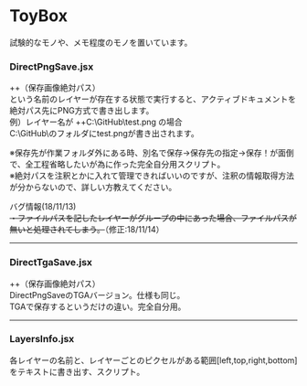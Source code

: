 # ToyBox

試験的なモノや、メモ程度のモノを置いています。


### DirectPngSave.jsx
++（保存画像絶対パス）  
という名前のレイヤーが存在する状態で実行すると、アクティブドキュメントを絶対パス先にPNG方式で書き出します。  
例）レイヤー名が ++C:\GitHub\test.png の場合  
  C:\GitHub\のフォルダにtest.pngが書き出されます。  

※保存先が作業フォルダ外にある時、別名で保存->保存先の指定->保存！が面倒で、全工程省略したいが為に作った完全自分用スクリプト。  
※絶対パスを注釈とかに入れて管理できればいいのですが、注釈の情報取得方法が分からないので、詳しい方教えてください。

バグ情報(18/11/13)  
~~・ファイルパスを記したレイヤーがグループの中にあった場合、ファイルパスが無いと処理されてしまう。~~（修正:18/11/14）  

***
### DirectTgaSave.jsx
++（保存画像絶対パス）  
DirectPngSaveのTGAバージョン。仕様も同じ。  
TGAで保存するというだけの違い。完全自分用。  
***

### LayersInfo.jsx
各レイヤーの名前と、レイヤーごとのピクセルがある範囲[left,top,right,bottom]をテキストに書き出す、スクリプト。
